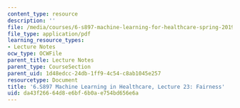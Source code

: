 ```yaml
---
content_type: resource
description: ''
file: /media/courses/6-s897-machine-learning-for-healthcare-spring-2019/da43f26664d8e6bf6b0ae754bd656e6a_MIT6_S897S19_lec23.pdf
file_type: application/pdf
learning_resource_types:
- Lecture Notes
ocw_type: OCWFile
parent_title: Lecture Notes
parent_type: CourseSection
parent_uid: 1d48edcc-24db-1ff9-4c54-c8ab1045e257
resourcetype: Document
title: '6.S897 Machine Learning in Healthcare, Lecture 23: Fairness'
uid: da43f266-64d8-e6bf-6b0a-e754bd656e6a
---
```

